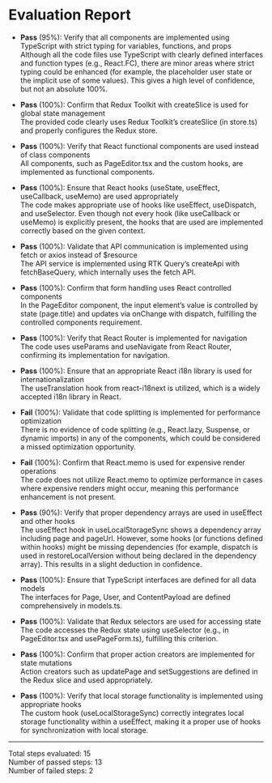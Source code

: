 # Evaluation Report

- **Pass** (95%): Verify that all components are implemented using TypeScript with strict typing for variables, functions, and props  
  Although all the code files use TypeScript with clearly defined interfaces and function types (e.g., React.FC), there are minor areas where strict typing could be enhanced (for example, the placeholder user state or the implicit use of some values). This gives a high level of confidence, but not an absolute 100%.

- **Pass** (100%): Confirm that Redux Toolkit with createSlice is used for global state management  
  The provided code clearly uses Redux Toolkit’s createSlice (in store.ts) and properly configures the Redux store.

- **Pass** (100%): Verify that React functional components are used instead of class components  
  All components, such as PageEditor.tsx and the custom hooks, are implemented as functional components.

- **Pass** (100%): Ensure that React hooks (useState, useEffect, useCallback, useMemo) are used appropriately  
  The code makes appropriate use of hooks like useEffect, useDispatch, and useSelector. Even though not every hook (like useCallback or useMemo) is explicitly present, the hooks that are used are implemented correctly based on the given context.

- **Pass** (100%): Validate that API communication is implemented using fetch or axios instead of $resource  
  The API service is implemented using RTK Query’s createApi with fetchBaseQuery, which internally uses the fetch API.

- **Pass** (100%): Confirm that form handling uses React controlled components  
  In the PageEditor component, the input element’s value is controlled by state (page.title) and updates via onChange with dispatch, fulfilling the controlled components requirement.

- **Pass** (100%): Verify that React Router is implemented for navigation  
  The code uses useParams and useNavigate from React Router, confirming its implementation for navigation.

- **Pass** (100%): Ensure that an appropriate React i18n library is used for internationalization  
  The useTranslation hook from react-i18next is utilized, which is a widely accepted i18n library in React.

- **Fail** (100%): Validate that code splitting is implemented for performance optimization  
  There is no evidence of code splitting (e.g., React.lazy, Suspense, or dynamic imports) in any of the components, which could be considered a missed optimization opportunity.

- **Fail** (100%): Confirm that React.memo is used for expensive render operations  
  The code does not utilize React.memo to optimize performance in cases where expensive renders might occur, meaning this performance enhancement is not present.

- **Pass** (90%): Verify that proper dependency arrays are used in useEffect and other hooks  
  The useEffect hook in useLocalStorageSync shows a dependency array including page and pageUrl. However, some hooks (or functions defined within hooks) might be missing dependencies (for example, dispatch is used in restoreLocalVersion without being declared in the dependency array). This results in a slight deduction in confidence.

- **Pass** (100%): Ensure that TypeScript interfaces are defined for all data models  
  The interfaces for Page, User, and ContentPayload are defined comprehensively in models.ts.

- **Pass** (100%): Validate that Redux selectors are used for accessing state  
  The code accesses the Redux state using useSelector (e.g., in PageEditor.tsx and usePageForm.ts), fulfilling this criterion.

- **Pass** (100%): Confirm that proper action creators are implemented for state mutations  
  Action creators such as updatePage and setSuggestions are defined in the Redux slice and used appropriately.

- **Pass** (100%): Verify that local storage functionality is implemented using appropriate hooks  
  The custom hook (useLocalStorageSync) correctly integrates local storage functionality within a useEffect, making it a proper use of hooks for synchronization with local storage.

---

Total steps evaluated: 15  
Number of passed steps: 13  
Number of failed steps: 2